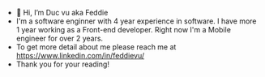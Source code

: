 - 👋 Hi, I’m Duc vu aka Feddie
- I'm a software enginner with 4 year experience in software. I have more 1 year working as a Front-end developer. Right now I'm a Mobile engineer for over 2 years.
- To get more detail about me please reach me at https://www.linkedin.com/in/feddievu/
- Thank you for your reading!

<!---
mduc2110/mduc2110 is a ✨ special ✨ repository because its `README.md` (this file) appears on your GitHub profile.
You can click the Preview link to take a look at your changes.
--->
